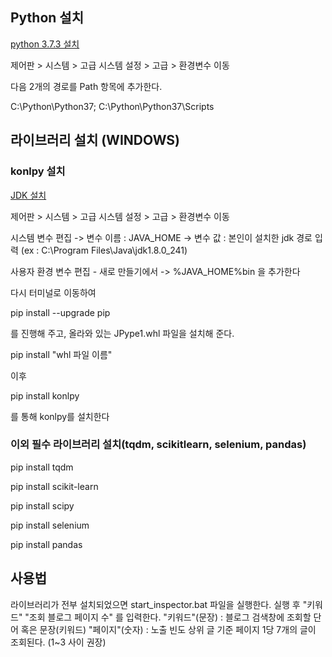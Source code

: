 ## Python 설치

[python 3.7.3 설치](https://www.python.org/ftp/python/3.7.3/python-3.7.3-amd64.exe)

제어판 > 시스템 > 고급 시스템 설정 > 고급 > 환경변수 이동

다음 2개의 경로를 Path 항목에 추가한다.

C:\Python\Python37;
C:\Python\Python37\Scripts

## 라이브러리 설치 (WINDOWS)

### konlpy 설치

[JDK 설치](https://www.oracle.com/java/technologies/downloads/#jdk17-windows)

제어판 > 시스템 > 고급 시스템 설정 > 고급 > 환경변수 이동

시스템 변수 편집
-> 변수 이름 : JAVA_HOME
-> 변수 값 : 본인이 설치한 jdk 경로 입력 (ex : C:\Program Files\Java\jdk1.8.0_241)

사용자 환경 변수 편집 - 새로 만들기에서
-> %JAVA_HOME%bin
을 추가한다

다시 터미널로 이동하여 

pip install --upgrade pip

를 진행해 주고, 올라와 있는 JPype1.whl 파일을 설치해 준다.

pip install "whl 파일 이름"

이후

pip install konlpy 

를 통해 konlpy를 설치한다

### 이외 필수 라이브러리 설치(tqdm, scikitlearn, selenium, pandas)

pip install tqdm

pip install scikit-learn

pip install scipy 

pip install selenium

pip install pandas

## 사용법

라이브러리가 전부 설치되었으면 start_inspector.bat 파일을 실행한다.
실행 후 "키워드" "조회 블로그 페이지 수" 를 입력한다.
"키워드"(문장) : 블로그 검색창에 조회할 단어 혹은 문장(키워드)
"페이지"(숫자) : 노출 빈도 상위 글 기준 페이지 1당 7개의 글이 조회된다. (1~3 사이 권장)

